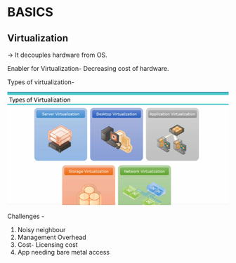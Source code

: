# BASICS
## Virtualization 
-> It decouples hardware from OS.

Enabler for Virtualization- Decreasing cost of hardware.

Types of virtualization-

![alt text](image.png)

Challenges -
1. Noisy neighbour
2. Management Overhead
3. Cost- Licensing cost
4. App needing bare metal access